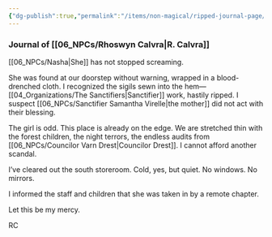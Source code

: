 ```yaml
---
{"dg-publish":true,"permalink":"/items/non-magical/ripped-journal-page/"}
---
```


### Journal of [[06_NPCs/Rhoswyn Calvra\|R. Calvra]]

[[06_NPCs/Nasha\|She]] has not stopped screaming.

She was found at our doorstep without warning, wrapped in a blood-drenched cloth. I recognized the sigils sewn into the hem—[[04_Organizations/The Sanctifiers\|Sanctifier]] work, hastily ripped. I suspect [[06_NPCs/Sanctifier Samantha Virelle\|the mother]] did not act with their blessing.

The girl is odd. This place is already on the edge. We are stretched thin with the forest children, the night terrors, the endless audits from [[06_NPCs/Councilor Varn Drest\|Councilor Drest]]. I cannot afford another scandal.

I’ve cleared out the south storeroom. Cold, yes, but quiet. No windows. No mirrors.

I informed the staff and children that she was taken in by a remote chapter.

Let this be my mercy.

RC 